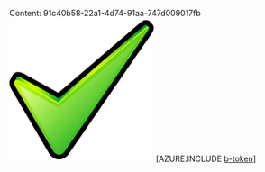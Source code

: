 Content: 91c40b58-22a1-4d74-91aa-747d009017fb![image](900f27f5-f01c-4deb-9219-483a2c8c729c.png)
[AZURE.INCLUDE [b-token](2e21f8af-4f50-4c93-bff4-02df00fab7a3.md)]
